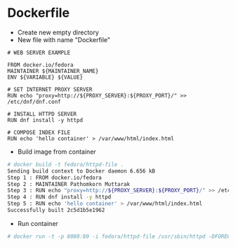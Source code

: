 # Dockerfile
* Create new empty directory
* New file with name "Dockerfile"
```
# WEB SERVER EXAMPLE

FROM docker.io/fedora
MAINTAINER ${MAINTAINER_NAME}
ENV ${VARIABLE} ${VALUE}

# SET INTERNET PROXY SERVER
RUN echo "proxy=http://${PROXY_SERVER}:${PROXY_PORT}/" >> /etc/dnf/dnf.conf

# INSTALL HTTPD SERVER
RUN dnf install -y httpd

# COMPOSE INDEX FILE
RUN echo 'hello container' > /var/www/html/index.html
```
* Build image from container
```bash
# docker build -t fedora/httpd-file .
Sending build context to Docker daemon 6.656 kB
Step 1 : FROM docker.io/fedora
Step 2 : MAINTAINER Pathomkorn Muttarak
Step 3 : RUN echo "proxy=http://${PROXY_SERVER}:${PROXY_PORT}/" >> /etc/dnf/dnf.conf
Step 4 : RUN dnf install -y httpd
Step 5 : RUN echo 'hello container' > /var/www/html/index.html
Successfully built 2c5d1b5e1962
```
* Run container
```bash
# docker run -t -p 8080:80 -i fedora/httpd-file /usr/sbin/httpd -DFOREGROUND
```
